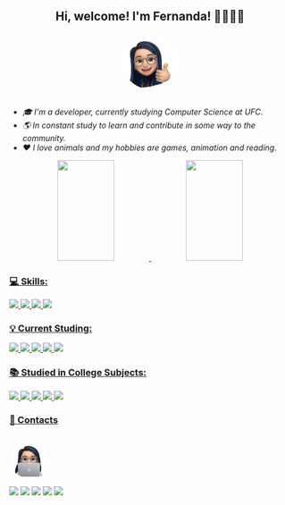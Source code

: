 <h2 align = 'center' > Hi, welcome! I'm Fernanda! 👋👩🏻‍💻 </h2>
<div align="center">
  <img align="center" alt="Fernanda-pic" height="100" style="border-radius: 70px;" src="img\Fernanda-profile-pic.PNG">
</div><br>
  <section><em>
    <ul>
        <li>🎓 I'm a developer, currently studying Computer Science at UFC.</li>
        <li>🌎 In constant study to learn and contribute in some way to the community.</li>
        <li>❤️ I love animals and my hobbies are games, animation and reading.</em></li>
    </ul>
  </section>

<div align="center">
  <a href="https://github.com/fernandacostads">
  <img height="180em" width="45%" src="https://github-readme-stats.vercel.app/api?username=fernandacostads&show_icons=true&theme=dracula&include_all_commits=true&count_private=true"/>
  <img height="180em" width="45%" src="https://github-readme-stats.vercel.app/api/top-langs/?username=fernandacostads&layout=compact&langs_count=7&theme=dracula"/>
</div>

### 💻 Skills:

<div style="display: inline">
  <img src = 'https://img.shields.io/badge/HTML5-E34F26?style=for-the-badge&logo=html5&logoColor=white'>
  <img src = 'https://img.shields.io/badge/CSS3-1572B6?style=for-the-badge&logo=css3&logoColor=white'>
  <img src = 'https://img.shields.io/badge/JavaScript-323330?style=for-the-badge&logo=javascript&logoColor=F7DF1E'>
  <img src = 'https://img.shields.io/badge/TypeScript-007ACC?style=for-the-badge&logo=typescript&logoColor=white'>
</div>

### 💡 Current Studing:

<div style="display: inline">
  <img src = 'https://img.shields.io/badge/TypeScript-007ACC?style=for-the-badge&logo=typescript&logoColor=white'> 
  <img src = 'https://img.shields.io/badge/React-20232A?style=for-the-badge&logo=react&logoColor=61DAFB'>
  <img src = 'https://img.shields.io/badge/Angular-DD0031?style=for-the-badge&logo=angular&logoColor=white'>
  <img src = 'https://img.shields.io/badge/Node.js-43853D?style=for-the-badge&logo=node.js&logoColor=white'>
  <img src = 'https://img.shields.io/badge/Amazon_AWS-232F3E?style=for-the-badge&logo=amazon-aws&logoColor=white'>
</div>

### 📚 Studied in College Subjects:

<div style="display: inline">
  <img src = 'https://img.shields.io/badge/Python-3776AB?style=for-the-badge&logo=python&logoColor=white'>
  <img src = 'https://img.shields.io/badge/C-00599C?style=for-the-badge&logo=c&logoColor=white'>
  <img src = 'https://img.shields.io/badge/Java-ED8B00?style=for-the-badge&logo=java&logoColor=white'> 
  <img src = 'https://img.shields.io/badge/Microsoft_SQL_Server-CC2927?style=for-the-badge&logo=microsoft-sql-server&logoColor=white'>
  <img src = 'https://img.shields.io/badge/PostgreSQL-316192?style=for-the-badge&logo=postgresql&logoColor=white'>
</div>
  
  ### 📝 Contacts

<div >
  <img alt="Fernanda-pic" height="70" style="border-radius:50px; padding: 10px 16px 10px 0" src="img\Fernanda-pc-pic.PNG">
</div>
 
<div style="display: inline"> 
  <a href = "mailto:fernandacostadev@gmail.com"><img src="https://img.shields.io/badge/Gmail-D14836?style=for-the-badge&logo=gmail&logoColor=white" target="_blank"></a>
  <a href = "mailto:fernanda.costa@outlook.com"><img src="https://img.shields.io/badge/Microsoft_Outlook-0078D4?style=for-the-badge&logo=microsoft-outlook&logoColor=white" target="_blank"></a>
  <a href="https://www.linkedin.com/in/fernandacostads/" target="_blank"><img src="https://img.shields.io/badge/-LinkedIn-%230077B5?style=for-the-badge&logo=linkedin&logoColor=white" target="_blank"></a> 
  <a href="https://fercosta.medium.com/"><img src="https://img.shields.io/badge/Medium-12100E?style=for-the-badge&logo=medium&logoColor=white"  target="_blank"></a>
  <a href="https://twitter.com/fernanddacosta"><img src="https://img.shields.io/badge/Twitter-1DA1F2?style=for-the-badge&logo=twitter&logoColor=white"></a>
</div>
